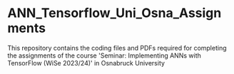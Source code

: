 # ANN_Tensorflow_Uni_Osna_Assignments
This repository contains the coding files and PDFs required for completing the assignments of the course 'Seminar: Implementing ANNs with TensorFlow (WiSe 2023/24)' in Osnabruck University
